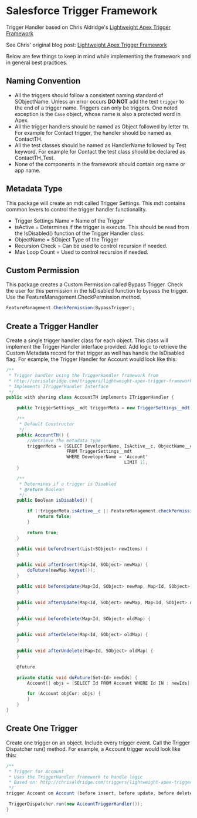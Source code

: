# Salesforce Trigger Framework

Trigger Handler based on Chris Aldridge's [Lightweight Apex Trigger Framework](https://github.com/ChrisAldridge/Lightweight-Trigger-Framework)

See Chris' original blog post: [Lightweight Apex Trigger Framework](http://chrisaldridge.com/triggers/lightweight-apex-trigger-framework/)

Below are few things to keep in mind while implementing the framework and in general best practices.

## Naming Convention

* All the triggers should follow a consistent naming standard of SObjectName. Unless an error occurs __DO NOT__ add the text `trigger` to the end of a trigger name. Triggers can only be triggers. One noted exception is the `Case` object, whose name is also a protected word in Apex.
* All the trigger handlers should be named as Object followed by letter `TH`. For example for Contact trigger, the handler should be named as ContactTH.
* All the test classes should be named as HandlerName followed by Test keyword. For example for Contact the test class should be declared as ContactTH_Test.
* None of the components in the framework should contain org name or app name.

## Metadata Type

This package will create an mdt called Trigger Settings. This mdt contains common levers to control the trigger handler functionality.

* Trigger Settings Name = Name of the Trigger
* isActive = Determines if the trigger is execute. This should be read from the IsDisabled() function of the Trigger Handler class.
* ObjectName = SObject Type of the Trigger
* Recursion Check = Can be used to control recursion if needed.
* Max Loop Count = Used to control recursion if needed.

## Custom Permission

This package creates a Custom Permission called Bypass Trigger. Check the user for this permission in the IsDisabled function to bypass the trigger. Use the FeatureManagement.CheckPermission method.

``` csharp
FeatureManagement.CheckPermission(BypassTrigger);
```

## Create a Trigger Handler

Create a single trigger handler class for each object. This class will implement the Trigger Handler interface provided. Add logic to retrieve the Custom Metadata record for that trigger as well has handle the IsDisabled flag. For example, the Trigger Handler for Account would look like this:

```csharp
/**
 * Trigger handler using the TriggerHandler framework from
 * http://chrisaldridge.com/triggers/lightweight-apex-trigger-framework/
 * Implements ITriggerHandler Interface
 */
public with sharing class AccountTH implements ITriggerHandler {

    public TriggerSettings__mdt triggerMeta = new TriggerSettings__mdt();

    /**
     * Default Constructor
     */
    public AccountTH() {
        //Retrieve the metadata type
        triggerMeta = [SELECT DeveloperName, IsActive__c, ObjectName__c, CheckRecursion__c, LoopCountMax__c
                       FROM TriggerSettings__mdt
                       WHERE DeveloperName = 'Account'
                                             LIMIT 1];
    }

    /**
     * Determines if a trigger is Disabled
     * @return Boolean
     */
    public Boolean isDisabled() {

        if (!triggerMeta.isActive__c || FeatureManagement.checkPermission('BypassTrigger')) {
            return false;
        }

        return true;
    }

    public void beforeInsert(List<SObject> newItems) {
    }

    public void afterInsert(Map<Id, SObject> newMap) {
        doFuture(newMap.keyset());
    }

    public void beforeUpdate(Map<Id, SObject> newMap, Map<Id, SObject> oldMap) {
    }

    public void afterUpdate(Map<Id, SObject> newMap, Map<Id, SObject> oldMap) {
    }

    public void beforeDelete(Map<Id, SObject> oldMap) {
    }

    public void afterDelete(Map<Id, SObject> oldMap) {
    }

    public void afterUndelete(Map<Id, SObject> oldMap) {
    }

    @future

    private static void doFuture(Set<Id> newIds) {
        Account[] objs = [SELECT Id FROM Account WHERE Id IN : newIds];

        for (Account objCur: objs) {
        }
    }
}
```

## Create One Trigger

Create one trigger on an object. Include every trigger event. Call the Trigger Dispatcher run() method. For example, a Account trigger would look like this:

``` csharp
/**
 * Trigger for Account
 * Uses the TriggerHandler framework to handle logic
 * Based on: http://chrisaldridge.com/triggers/lightweight-apex-trigger-framework/
 */
trigger Account on Account (before insert, before update, before delete, after insert, after update, after delete, after undelete) {

 TriggerDispatcher.run(new AccountTriggerHandler());
}
```
